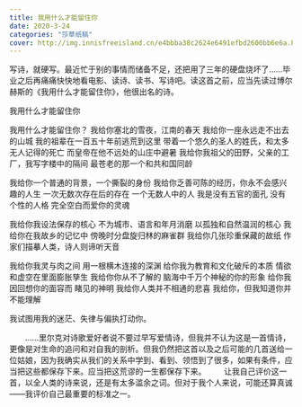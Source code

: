 ```yaml
---
title: 我用什么才能留住你
date: 2020-3-24
categories: "莎草纸稿"
cover: http://img.innisfreeisland.cn/e4bbba38c2624e6491efbd2600bb6e6a.PNG
---
```


写诗，就硬写。最近忙于别的事情而储备不足，还把用了三年的硬盘烧坏了……毕业之后再痛痛快快地看电影、读诗、读书、写诗吧。读这首之前，应当先读过博尔赫斯的《我用什么才能留住你》，他很出名的诗。


我用什么才能留住你

我用什么才能留住你？
我给你塞北的雪夜，江南的春天
我给你一座永远走不出去的山城
我的祖辈在一百五十年前逃荒到这里
带着一个悠久的圣人的姓氏，和太多无人记得的死亡
而皇帝在他不远处的山庄中避暑
我给你我祖父的田野，父亲的工厂，我写字楼中的隔间
最苍老的那一个和共和国同龄

我给你一个普通的背景，一个撕裂的身份
我给你乏善可陈的经历，你永不会感兴趣的人生
一次无数次存在后的存在
一个无数人中的人
我是没有五官的面孔
没有个性的人格
完全空白而爱你的灵魂

我给你我设法保存的核心
不为城市、语言和年月消磨
以孤独和自然温润的核心
我给你在我故乡的记忆中
傍晚时分盘旋归林的麻雀群
我给你几张珍重保藏的故纸
作家们描摹人类，诗人则谛听天音

我给你我灵与肉之间
用一根横木连接的深渊
给你我为教育和文化破斥的本质
情欲和虚空在里面膨胀孳生
我给你你从不了解的
脑海中千万个神秘的你的形象
给你我因回想你的面容而
睹见的神明
我给你人类并不相通的悲喜
我给你，但我知道你并不能理解

我试图用我的迷茫、失律与偏执打动你。

&#8194;&#8194;&#8194;&#8194;……里尔克对诗歌爱好者说不要过早写爱情诗，但我并不认为这是一首情诗，更像是对生命的追问和对自我的剖析。但我仍然把这首以及之后可能的几首送给一位姑娘，因为我确实从我们的关系中学到、看到、领悟到了很多，如果有条件，应当把这些都保存下来。应当把这荒谬的一生都保存下来。
&#8194;&#8194;&#8194;&#8194;让我自己评价这一首，以全人类的诗来说，还是有太多滥余之词。但对于我个人来说，可能还算真诚——我评价自己最重要的标准之一。
